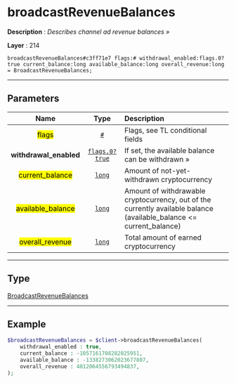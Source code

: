 # broadcastRevenueBalances

**Description** : *Describes channel ad revenue balances &raquo;*

**Layer** : 214

```tl
broadcastRevenueBalances#c3ff71e7 flags:# withdrawal_enabled:flags.0?true current_balance:long available_balance:long overall_revenue:long = BroadcastRevenueBalances;
```

---

## Parameters

| Name | Type | Description |
| :---: | :---: | :--- |
| <mark>flags</mark> | [`#`](type/#) | Flags, see TL conditional fields |
| **withdrawal_enabled** | [`flags.0?true`](type/true) | If set, the available balance can be withdrawn » |
| <mark>current_balance</mark> | [`long`](type/long) | Amount of not-yet-withdrawn cryptocurrency |
| <mark>available_balance</mark> | [`long`](type/long) | Amount of withdrawable cryptocurrency, out of the currently available balance (available_balance <= current_balance) |
| <mark>overall_revenue</mark> | [`long`](type/long) | Total amount of earned cryptocurrency |

---

## Type

[BroadcastRevenueBalances](type/BroadcastRevenueBalances)

---

## Example

```php
$broadcastRevenueBalances = $client->broadcastRevenueBalances(
	withdrawal_enabled : true,
	current_balance : -1057161708282025951,
	available_balance : -1338273062023677807,
	overall_revenue : 4012064556793494837,
);
```